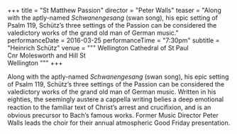 +++
title = "St Matthew Passion"
director = "Peter Walls"
teaser = "Along with the aptly-named *Schwanengesang* (swan song), his epic setting of Psalm 119, Schütz’s three settings of the Passion can be considered the valedictory works of the grand old man of German music."
performanceDate = 2016-03-25
performanceTime = "7:30pm"
subtitle = "Heinrich Schütz"
venue = """
Wellington Cathedral of St Paul  
Cnr Molesworth and Hill St  
Wellington
"""
+++

Along with the aptly-named *Schwanengesang* (swan song), his epic setting of Psalm 119, Schütz’s three settings of the Passion can be considered the valedictory works of the grand old man of German music. Written in his eighties, the seemingly austere a cappella writing belies a deep emotional reaction to the familiar text of Christ’s arrest and cruciﬁxion, and is an obvious precursor to Bach’s famous works. Former Music Director Peter Walls leads the choir for their annual atmospheric Good Friday presentation.
